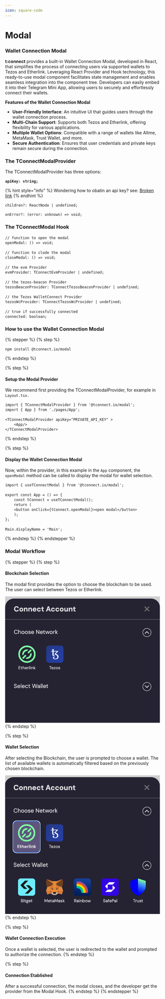 ```yaml
---
icon: square-code
---
```


# Modal

### Wallet Connection Modal

**t:connect** provides a built-in Wallet Connection Modal, developed in React, that simplifies the process of connecting users via supported wallets to Tezos and Etherlink. Leveraging React Provider and Hook technology, this ready-to-use modal component facilitates state management and enables seamless integration into the component tree. Developers can easily embed it into their Telegram Mini App, allowing users to securely and effortlessly connect their wallets.

**Features of the Wallet Connection Modal**

* **User-Friendly Interface**: An intuitive UI that guides users through the wallet connection process.
* **Multi-Chain Support**: Supports both Tezos and Etherlink, offering flexibility for various applications.
* **Multiple Wallet Options**: Compatible with a range of wallets like Altme, MetaMask, Trust Wallet, and more.
* **Secure Authentication**: Ensures that user credentials and private keys remain secure during the connection.

### The TConnectModalProvider

The TConnectModalProvider has three options:

<pre><code><strong>apiKey: string; 
</strong></code></pre>

{% hint style="info" %}
Wondering how to obatin an api key? see: [Broken link](broken-reference "mention")
{% endhint %}

```
children?: ReactNode | undefined; 
```

```
onError?: (error: unknown) => void;
```

### The TConnectModal Hook

```
// function to open the modal
openModal: () => void;

// function to clode the modal
closeModal: () => void;

// the evm Provider
evmProvider: TConnectEvmProvider | undefined;

// the tezos-beacon Provider
tezosBeaconProvider: TConnectTezosBeaconProvider | undefined;

// the Tezos WalletConnect Provider
tezosWcProvider: TConnectTezosWcProvider | undefined;

// true if successfully connected
connected: boolean;
```

### How to use the Wallet Connection Modal

{% stepper %}
{% step %}
```
npm install @tconnect.io/modal
```
{% endstep %}

{% step %}
#### Setup the Modal Provider

We recommend first providing the TConnectModalProvider, for example in `Layout.tsx.`&#x20;

```
import { TConnectModalProvider } from '@tconnect.io/modal';
import { App } from './pages/App';

<TConnectModalProvider apiKey="PRIVATE_API_KEY" >			
    <App/>				
</TConnectModalProvider>
```
{% endstep %}

{% step %}
#### Display the Wallet Connection Modal

Now, within the provider, in this example in the `App` component, the `openModal` method can be called to display the modal for wallet selection.

```
import { useTConnectModal } from '@tconnect.io/modal';

export const App = () => {
	const tConnect = useTConnectModal();
	return (
	<button onClick={tConnect.openModal}>open modal</button>
	);
};

Main.displayName = 'Main';
```
{% endstep %}
{% endstepper %}

### Modal Workflow

{% stepper %}
{% step %}
#### Blockchain  Selection

The modal first provides the option to choose the blockchain  to be used. The user can select between Tezos or Etherlink.

<img src="../../.gitbook/assets/Screenshot 2024-11-05 at 09.24.27.png" alt="" data-size="original">
{% endstep %}

{% step %}
#### Wallet Selection

After selecting the Blockchain, the user is prompted to choose a wallet. The list of available wallets is automatically filtered based on the previously chosen blockchain.

<img src="../../.gitbook/assets/Screenshot 2024-11-05 at 09.24.46.png" alt="" data-size="original">
{% endstep %}

{% step %}
#### Wallet Connection Execution

Once a wallet is selected, the user is redirected to the wallet and prompted to authorize the connection.
{% endstep %}

{% step %}
#### Connection Etablished

After a successful connection, the modal closes, and the developer get the provider from the Modal Hook.&#x20;
{% endstep %}
{% endstepper %}
